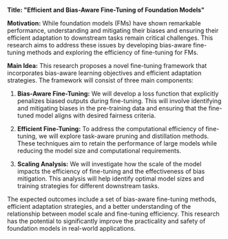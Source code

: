 **Title: "Efficient and Bias-Aware Fine-Tuning of Foundation Models"**

**Motivation:** While foundation models (FMs) have shown remarkable performance, understanding and mitigating their biases and ensuring their efficient adaptation to downstream tasks remain critical challenges. This research aims to address these issues by developing bias-aware fine-tuning methods and exploring the efficiency of fine-tuning for FMs.

**Main Idea:** This research proposes a novel fine-tuning framework that incorporates bias-aware learning objectives and efficient adaptation strategies. The framework will consist of three main components:

1. **Bias-Aware Fine-Tuning:** We will develop a loss function that explicitly penalizes biased outputs during fine-tuning. This will involve identifying and mitigating biases in the pre-training data and ensuring that the fine-tuned model aligns with desired fairness criteria.

2. **Efficient Fine-Tuning:** To address the computational efficiency of fine-tuning, we will explore task-aware pruning and distillation methods. These techniques aim to retain the performance of large models while reducing the model size and computational requirements.

3. **Scaling Analysis:** We will investigate how the scale of the model impacts the efficiency of fine-tuning and the effectiveness of bias mitigation. This analysis will help identify optimal model sizes and training strategies for different downstream tasks.

The expected outcomes include a set of bias-aware fine-tuning methods, efficient adaptation strategies, and a better understanding of the relationship between model scale and fine-tuning efficiency. This research has the potential to significantly improve the practicality and safety of foundation models in real-world applications.